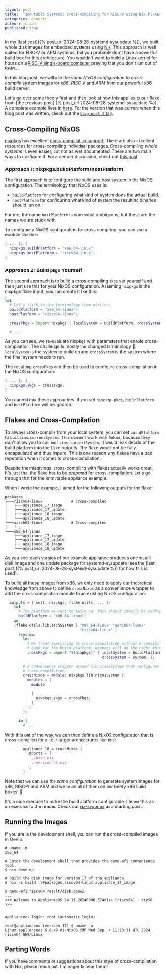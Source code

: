 ```yaml
---
layout: post
title:  "Immutable Systems: Cross-Compiling for RISC-V using Nix Flakes"
categories: generic
author: julian
published: true
---
```


In my [last post]({% post_url 2024-08-28-systemd-sysupdate %}), we
built whole disk images for embedded systems using
[Nix](https://nixos.org). This approach is well suited for RISC-V or
ARM systems, but you probably don't have a powerful build box for
this architecture. You wouldn't want to build a Linux kernel for hours
on a [RISC-V single-board
computer](https://linux-sunxi.org/Allwinner_Nezha) praying that you
don't run out of RAM...

In this blog post, we will use the _same NixOS configuration_ to
_cross-compile_ system images for _x86_, _RISC-V_ and _ARM_ from our
powerful x86 build server.

Let's go over some theory first and then look at how this applies to
our flake from [the previous post]({% post_url 2024-08-28-systemd-sysupdate %}). A complete example lives in
[here](https://github.com/blitz/sysupdate-playground). For the version
that was current when this blog post was written, check out the
[`blog-post-2`
tag](https://github.com/blitz/sysupdate-playground/tree/blog-post-2).

## Cross-Compiling NixOS

[nixpkgs](https://nixos.org/manual/nixpkgs/stable/) has excellent [cross-compilation
support](https://nixos.org/manual/nixpkgs/stable/#chap-cross). There
are also excellent resources for cross-compiling individual
packages. Cross-compiling _whole systems_ is even easier, but not as
well documented. There are two main ways to configure it. For a deeper
discussion, check out [this
post](https://discourse.nixos.org/t/recommended-style-to-cross-compile-flake-nixossystems/45305).

### Approach 1: nixpkgs.buildPlatform/hostPlatform

The first approach is to configure the build and host system in the
NixOS configuration. The terminology that NixOS uses is:

- [`buildPlatform`](https://search.nixos.org/options?channel=unstable&show=nixpkgs.buildPlatform&from=0&size=50&sort=relevance&type=packages&query=buildPlatform)
  for configuring what kind of system does the actual build,
- [`hostPlatform`](https://search.nixos.org/options?channel=unstable&show=nixpkgs.hostPlatform&from=0&size=50&sort=relevance&type=packages&query=hostPlatform)
  for configuring what kind of system the resulting binaries should
  run on.

For me, the name `hostPlatform` is somewhat ambiguous, but these are the names
we are stuck with.

To configure a NixOS configuration for cross compiling, you can use a
module like this:

```nix
{ ... }: {
  nixpkgs.buildPlatform = "x86_64-linux";
  nixpkgs.hostPlatform = "riscv64-linux";
}
```

### Approach 2: Build `pkgs` Yourself

The second approach is to build a cross-compiling `pkgs` set yourself
and then just use this for your NixOS configuration. Assuming
`nixpkgs` is the nixpkgs flake input, you can create it like this:

```nix
let
  # Let's stick to the terminology from earlier.
  buildPlatform = "x86_64-linux";
  hostPlatform = "riscv64-linux";

  crossPkgs = import nixpkgs { localSystem = buildPlatform; crossSystem = hostPlatform; }

  # ...
```

As you can see, we re-evaluate nixpkgs with parameters that enable
cross-compilation. The challenge is mostly the changed terminology
🫠. `localSystem` is the system to build on and `crossSystem` is the
system where the final system needs to run.

The resulting `crossPkgs` can then be used to configure
cross-compilation in the NixOS configuration:

```nix
{ ... }: {
  nixpkgs.pkgs = crossPkgs;
}
```

You cannot mix these approaches. If you set `nixpkgs.pkgs`,
`buildPlatform` and `hostPlatform` will be _ignored_.

## Flakes and Cross-Compilation

To always cross-compile from your local system, you can set
`buildPlatform` to `builtins.currentSystem`. This doesn't work with
flakes, because they don't allow you to call
`builtins.currentSystem`. It would leak details of the build platform
into the flake outputs. The flake would not be fully encapsulated and thus
impure. This is one reason why flakes have a bad reputation when it
comes to cross-compilation.

Despite the misgivings, cross-compiling with flakes actually works
great. It's just that the flake has to be _prepared_ for
cross-compilation. Let's go through that for the immutable appliance
example.

When I wrote the example, I aimed for the following outputs for the
flake:

```
packages
├───riscv64-linux             # Cross-compiled
│   ├───appliance_17_image
│   ├───appliance_17_update
│   ├───appliance_18_image
│   └───appliance_18_update
└───aarch64-linux             # Cross-compiled
│   └ ...
└───x86_64-linux
    ├───appliance_17_image
    ├───appliance_17_update
    ├───appliance_18_image
    └───appliance_18_update
```

As you see, each version of our example appliance produces one install
disk image and one update package for systemd-sysupdate (see the [last
post]({% post_url 2024-08-28-systemd-sysupdate %}) for how this is
used).

To build all these images from x86, we only need to apply our
theoretical knowledge from above to define `crossNixos` as a
convenience wrapper to add the cross-compilation module to an existing
NixOS configuration:

```nix
  outputs = { self, nixpkgs, flake-utils, ... }:
    let
      # The platform we want to build on. This should ideally be configurable.
      buildPlatform = "x86_64-linux";
    in
    (flake-utils.lib.eachSystem [ "x86_64-linux" "aarch64-linux"
                                  "riscv64-linux" ]
      (system:
        let
          # We treat everything as cross-compilation without a special
          # case for the build platform. Nixpkgs will do the right thing.
          crossPkgs = import "${nixpkgs}" { localSystem = buildPlatform;
                                            crossSystem = system; };

        # A convenience wrapper around lib.nixosSystem that configures
        # cross-compilation.
        crossNixos = module: nixpkgs.lib.nixosSystem {
          modules = [
            module

            {
              nixpkgs.pkgs = crossPkgs;
            }
          ];
        };

      in {
        # ...
```

With this out of the way, we can then define a NixOS configuration
that is cross-compiled for all our target architectures like this:

```nix
        appliance_18 = crossNixos {
          imports = [
            ./base.nix
            ./version-18.nix
          ];
        }
```

Note that we can use _the same configuration_ to generate system
images for x86, RISC-V and ARM and we build all of them on our beefy
x86 build boxes! 🤯

It's a nice exercise to make the build platform configurable. I leave
this as an exercise to the reader. Check out
[nix-systems](https://github.com/nix-systems/nix-systems) as a
starting point.

## Running the Images

If you are in the development shell, you can run the cross-compiled images
in Qemu:

```shell
# uname -m
x86_64

# Enter the development shell that provides the qemu-efi convenience tool.
$ nix develop

# Build the disk image for version 17 of the appliance.
$ nix -L build .\#packages.riscv64-linux.appliance_17_image

$ qemu-efi riscv64 result/disk.qcow2
...
<<< Welcome to ApplianceOS 24.11.20240906.574d1ea (riscv64) - ttyS0 >>>


applianceos login: root (automatic login)

root@applianceos (version 17) $ uname -a
Linux applianceos 6.6.49 #1-NixOS SMP Wed Sep  4 11:28:31 UTC 2024 riscv64 GNU/Linux
```

## Parting Words

If you have comments or suggestions about this style of
cross-compilation with Nix, please reach out. I'm eager to hear them!
